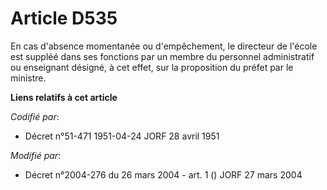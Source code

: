 # Article D535

En cas d'absence momentanée ou d'empêchement, le directeur de l'école est suppléé dans ses fonctions par un membre du
personnel administratif ou enseignant désigné, à cet effet, sur la proposition du préfet par le ministre.

**Liens relatifs à cet article**

_Codifié par_:

  - Décret n°51-471 1951-04-24 JORF 28 avril 1951

_Modifié par_:

  - Décret n°2004-276 du 26 mars 2004 - art. 1 () JORF 27 mars 2004
